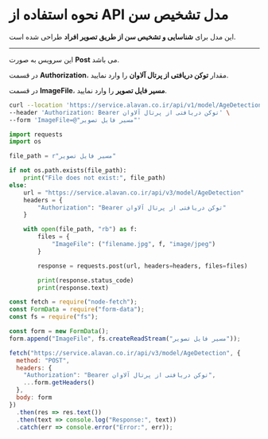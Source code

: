 # نحوه استفاده از API مدل تشخیص سن

این مدل برای **شناسایی و تشخیص سن از طریق تصویر افراد** طراحی شده است.

---


این سرویس به صورت **Post** می باشد.

در قسمت **Authorization**، مقدار **توکن دریافتی از پرتال آلاوان** را وارد نمایید.

در قسمت **ImageFile**، **مسیر فایل تصویر** را وارد نمایید.


```bash
curl --location 'https://service.alavan.co.ir/api/v1/model/AgeDetection' \
--header 'Authorization: Bearer توکن دریافتی از پرتال آلاوان' \
--form 'ImageFile=@"مسیر فایل تصویر"'
```

```python
import requests
import os

file_path = r"مسیر فایل تصویر"

if not os.path.exists(file_path):
    print("File does not exist:", file_path)
else:
    url = "https://service.alavan.co.ir/api/v3/model/AgeDetection"
    headers = {
        "Authorization": "Bearer توکن دریافتی از پرتال آلاوان"
    }

    with open(file_path, "rb") as f:
        files = {
            "ImageFile": ("filename.jpg", f, "image/jpeg")
        }

        response = requests.post(url, headers=headers, files=files)

        print(response.status_code)
        print(response.text)
```

```javascript
const fetch = require("node-fetch");
const FormData = require("form-data");
const fs = require("fs");

const form = new FormData();
form.append("ImageFile", fs.createReadStream("مسیر فایل تصویر"));

fetch("https://service.alavan.co.ir/api/v3/model/AgeDetection", {
  method: "POST",
  headers: {
    "Authorization": "Bearer توکن دریافتی از پرتال آلاوان",
    ...form.getHeaders()
  },
  body: form
})
  .then(res => res.text())
  .then(text => console.log("Response:", text))
  .catch(err => console.error("Error:", err));

```

